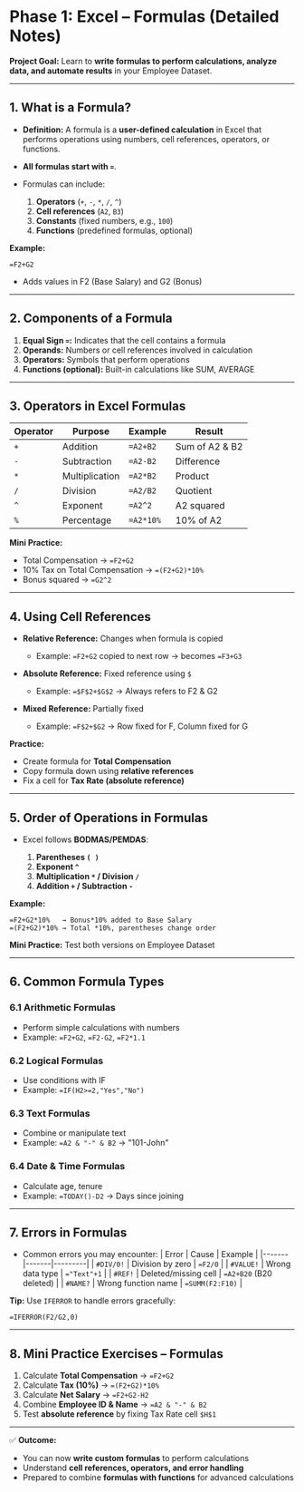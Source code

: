 # **Phase 1: Excel – Formulas (Detailed Notes)**

**Project Goal:** Learn to **write formulas to perform calculations, analyze data, and automate results** in your Employee Dataset.

---

## **1. What is a Formula?**

* **Definition:** A formula is a **user-defined calculation** in Excel that performs operations using numbers, cell references, operators, or functions.
* **All formulas start with `=`**.
* Formulas can include:

  1. **Operators** (`+`, `-`, `*`, `/`, `^`)
  2. **Cell references** (`A2`, `B3`)
  3. **Constants** (fixed numbers, e.g., `100`)
  4. **Functions** (predefined formulas, optional)

**Example:**

```
=F2+G2
```

* Adds values in F2 (Base Salary) and G2 (Bonus)

---

## **2. Components of a Formula**

1. **Equal Sign `=`:** Indicates that the cell contains a formula
2. **Operands:** Numbers or cell references involved in calculation
3. **Operators:** Symbols that perform operations
4. **Functions (optional):** Built-in calculations like SUM, AVERAGE

---

## **3. Operators in Excel Formulas**

| Operator | Purpose        | Example   | Result         |
| -------- | -------------- | --------- | -------------- |
| `+`      | Addition       | `=A2+B2`  | Sum of A2 & B2 |
| `-`      | Subtraction    | `=A2-B2`  | Difference     |
| `*`      | Multiplication | `=A2*B2`  | Product        |
| `/`      | Division       | `=A2/B2`  | Quotient       |
| `^`      | Exponent       | `=A2^2`   | A2 squared     |
| `%`      | Percentage     | `=A2*10%` | 10% of A2      |

**Mini Practice:**

* Total Compensation → `=F2+G2`
* 10% Tax on Total Compensation → `=(F2+G2)*10%`
* Bonus squared → `=G2^2`

---

## **4. Using Cell References**

* **Relative Reference:** Changes when formula is copied

  * Example: `=F2+G2` copied to next row → becomes `=F3+G3`
* **Absolute Reference:** Fixed reference using `$`

  * Example: `=$F$2+$G$2` → Always refers to F2 & G2
* **Mixed Reference:** Partially fixed

  * Example: `=F$2+$G2` → Row fixed for F, Column fixed for G

**Practice:**

* Create formula for **Total Compensation**
* Copy formula down using **relative references**
* Fix a cell for **Tax Rate (absolute reference)**

---

## **5. Order of Operations in Formulas**

* Excel follows **BODMAS/PEMDAS**:

  1. **Parentheses `( )`**
  2. **Exponent `^`**
  3. **Multiplication `*` / Division `/`**
  4. **Addition `+` / Subtraction `-`**

**Example:**

```
=F2+G2*10%   → Bonus*10% added to Base Salary
=(F2+G2)*10% → Total *10%, parentheses change order
```

**Mini Practice:** Test both versions on Employee Dataset

---

## **6. Common Formula Types**

### **6.1 Arithmetic Formulas**

* Perform simple calculations with numbers
* Example: `=F2+G2`, `=F2-G2`, `=F2*1.1`

### **6.2 Logical Formulas**

* Use conditions with IF
* Example: `=IF(H2>=2,"Yes","No")`

### **6.3 Text Formulas**

* Combine or manipulate text
* Example: `=A2 & "-" & B2` → "101-John"

### **6.4 Date & Time Formulas**

* Calculate age, tenure
* Example: `=TODAY()-D2` → Days since joining

---

## **7. Errors in Formulas**

* Common errors you may encounter:
  \| Error | Cause | Example |
  \|-------|-------|---------|
  \| `#DIV/0!` | Division by zero | `=F2/0` |
  \| `#VALUE!` | Wrong data type | `="Text"+1` |
  \| `#REF!` | Deleted/missing cell | `=A2+B20` (B20 deleted) |
  \| `#NAME?` | Wrong function name | `=SUMM(F2:F10)` |

**Tip:** Use `IFERROR` to handle errors gracefully:

```
=IFERROR(F2/G2,0)
```

---

## **8. Mini Practice Exercises – Formulas**

1. Calculate **Total Compensation** → `=F2+G2`
2. Calculate **Tax (10%)** → `=(F2+G2)*10%`
3. Calculate **Net Salary** → `=F2+G2-H2`
4. Combine **Employee ID & Name** → `=A2 & "-" & B2`
5. Test **absolute reference** by fixing Tax Rate cell `$H$1`

---

✅ **Outcome:**

* You can now **write custom formulas** to perform calculations
* Understand **cell references, operators, and error handling**
* Prepared to combine **formulas with functions** for advanced calculations
